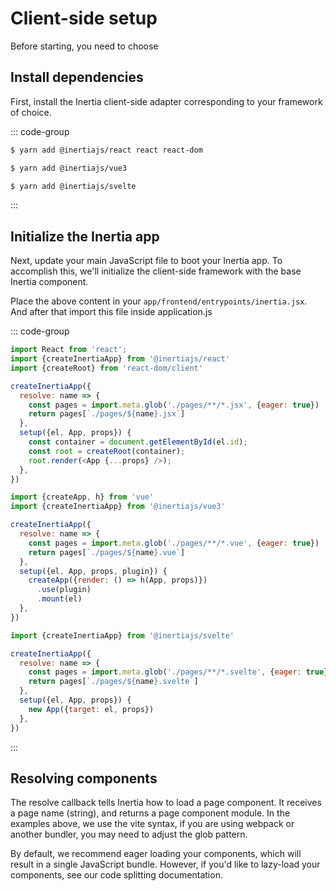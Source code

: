 # Client-side setup

Before starting, you need to choose

## Install dependencies

First, install the Inertia client-side adapter corresponding to your framework of choice.

::: code-group

```sh [React]
$ yarn add @inertiajs/react react react-dom
```

```sh [Vue 3]
$ yarn add @inertiajs/vue3
```

```sh [Svelte]
$ yarn add @inertiajs/svelte
```

:::

## Initialize the Inertia app

Next, update your main JavaScript file to boot your Inertia app. To accomplish this, we'll initialize the client-side
framework with the base Inertia component.

Place the above content in your `app/frontend/entrypoints/inertia.jsx`. And after that import this file inside
application.js

::: code-group

```javascript [React]
import React from 'react';
import {createInertiaApp} from '@inertiajs/react'
import {createRoot} from 'react-dom/client'

createInertiaApp({
  resolve: name => {
    const pages = import.meta.glob('./pages/**/*.jsx', {eager: true})
    return pages[`./pages/${name}.jsx`]
  },
  setup({el, App, props}) {
    const container = document.getElementById(el.id);
    const root = createRoot(container);
    root.render(<App {...props} />);
  },
})
```

```javascript [Vue 3]
import {createApp, h} from 'vue'
import {createInertiaApp} from '@inertiajs/vue3'

createInertiaApp({
  resolve: name => {
    const pages = import.meta.glob('./pages/**/*.vue', {eager: true})
    return pages[`./pages/${name}.vue`]
  },
  setup({el, App, props, plugin}) {
    createApp({render: () => h(App, props)})
      .use(plugin)
      .mount(el)
  },
})
```

```javascript [Svelte]
import {createInertiaApp} from '@inertiajs/svelte'

createInertiaApp({
  resolve: name => {
    const pages = import.meta.glob('./pages/**/*.svelte', {eager: true})
    return pages[`./pages/${name}.svelte`]
  },
  setup({el, App, props}) {
    new App({target: el, props})
  },
})
```

:::

## Resolving components

The resolve callback tells Inertia how to load a page component. It receives a page name (string), and returns a page
component module.
In the examples above, we use the vite syntax, if you are using webpack or another bundler, you may need to adjust the
glob pattern.

By default, we recommend eager loading your components, which will result in a single JavaScript bundle. However, if
you'd like to lazy-load your components, see our code splitting documentation.